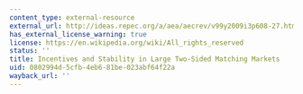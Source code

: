 ```yaml
---
content_type: external-resource
external_url: http://ideas.repec.org/a/aea/aecrev/v99y2009i3p608-27.html
has_external_license_warning: true
license: https://en.wikipedia.org/wiki/All_rights_reserved
status: ''
title: Incentives and Stability in Large Two-Sided Matching Markets
uid: 0802994d-5cfb-4eb6-81be-023abf64f22a
wayback_url: ''
---
```

